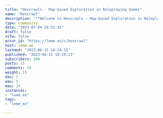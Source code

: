 ```yaml
---
title: "Hexcrawls - Map-based Exploration in Roleplaying Games" 
name: "hexcrawl"
description: "**Welcome to Hexcrawls - Map-based Exploration in Roleplaying Games!**Hexcrawling is a method of exploring a map in roleplaying games, often associated with the OSR style of games mostly used in the fantasy genre. It often involves procedures, random tables, and dice to determine what happens during travel from one location to another."
type: community
date: "2023-07-04 20:51:42"
draft: false
nsfw: false
actor_id: "https://lemm.ee/c/hexcrawl"
host: lemm.ee
lastmod: "2023-06-15 18:34:15"
published: "2023-06-15 18:29:21"
subscribers: 100
posts: 15
comments: 19
weight: 15
dau: 2
wau: 5
mau: 14
instances:
- "lemm_ee"
tags: 
- "lemm_ee"

---
```

